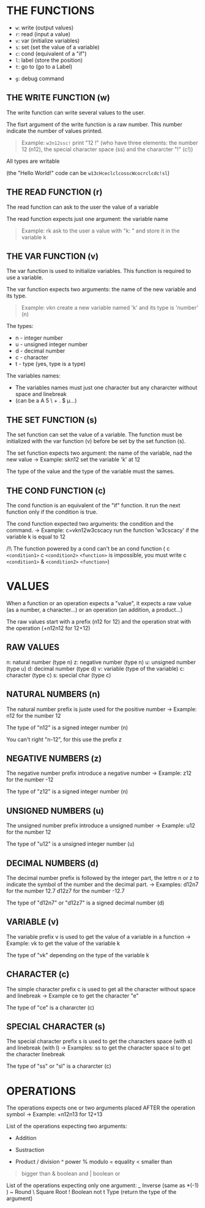 # THE FUNCTIONS

- `w`: write (output values)
- `r`: read  (input a value)
- `v`: var   (initialize variables)
- `s`: set   (set the value of a variable)
- `c`: cond  (equivalent of a "if")
- `l`: label (store the position)
- `t`: go to (go to a Label)

+ `g`: debug command

## THE WRITE FUNCTION (w)

The write function can write several values to the user.

The fisrt argument of the write function is a raw number. This number indicate the number of values printed.

> Example: `w3n12ssc!` print "12 !" (who have three elements: the number 12 (n12), the special character space (ss) and the chararcter "!" (c!))

All types are writable

(the "Hello World!" code can be `w13cHceclclcosscWcocrclcdc!sl`)

## THE READ FUNCTION (r)

The read function can ask to the user the value of a variable

The read function expects just one argument: the variable name

> Example: rk ask to the user a value with "k: " and store it in the variable k

## THE VAR FUNCTION (v)

The var function is used to initialize variables. This function is required to use a variable.

The var function expects two arguments: the name of the new variable and its type.

> Example: vkn create a new variable named 'k' and its type is 'number' (n)

The types:

- n - integer number
- u - unsigned integer number
- d - decimal number
- c - character
- t - type (yes, type is a type)

The variables names:

- The variables names must just one character but any chararcter without space and linebreak
- (can be a A 5 \ + . $ µ...)

## THE SET FUNCTION (s)

The set function can set the value of a variable. The function must be initialized with the var function (v) before be set by the set function (s).

The set function expects two argument: the name of the variable, nad the new value
 -> Example: skn12 set the variable 'k' at 12

The type of the value and the type of the variable must the sames.

## THE COND FUNCTION (c)

The cond function is an equivalent of the "if" function.
It run the next function only if the condition is true.

The cond function expected two arguments: the condition and the command.
 -> Example: c=vkn12w3cscacy run the function 'w3cscacy' if the variable k is equal to 12

/!\ The function powered by a cond can't be an cond function
 ( c `<condition1>` c `<condition2>` `<function>` is impossible, you must write c `<condition1>` & `<condition2>` `<function>`)

# VALUES

When a function or an operation expects a "value", it expects a raw value (as a number, a character...) or an operation (an addition, a product...)

The raw values start with a prefix (n12 for 12) and the operation strat with the operation (+n12n12 for 12+12)

## RAW VALUES

n: natural number  (type n)
z: negative number (type n)
u: unsigned number (type u)
d: decimal number  (type d)
v: variable        (type of the variable)
c: character       (type c)
s: special char    (type c)

## NATURAL NUMBERS (n)

The natural number prefix is juste used for the positive number
 -> Example: n12 for the number 12

The type of "n12" is a signed integer number (n)

You can't right "n-12", for this use the prefix z

## NEGATIVE NUMBERS (z)

The negative number prefix introduce a negative number
 -> Example: z12 for the number -12

The type of "z12" is a signed integer number (n)

## UNSIGNED NUMBERS (u)

The unsigned number prefix introduce a unsigned number
 -> Example: u12 for the number 12

The type of "u12" is a unsigned integer number (u)

## DECIMAL NUMBERS (d)

The decimal number prefix is followed by the integer part, the lettre n or z to indicate the symbol of the number and the decimal part.
 -> Examples: d12n7 for the number 12.7
              d12z7 for the number -12.7

The type of "d12n7" or "d12z7" is a signed decimal number (d)

## VARIABLE (v)

The variable prefix v is used to get the value of a variable in a function
 -> Example: vk to get the value of the variable k

The type of "vk" depending on the type of the variable k

## CHARACTER (c)

The simple character prefix c is used to get all the character without space and linebreak
 -> Example ce to get the character "e"

The type of "ce" is a chararcter (c)

## SPECIAL CHARACTER (s)

The special character prefix s is used to get the characters space (with s) and linebreak (with l)
 -> Examples: ss to get the character space
              sl to get the character linebreak

The type of "ss" or "sl" is a chararcter (c)

# OPERATIONS

The operations expects one or two arguments placed AFTER the operation symbol
 -> Example: +n12n13 for 12+13

List of the operations expecting two arguments:

+ Addition

- Sustraction

* Product
  / division
  ^ power
  % modulo
  = equality
  < smaller than

> bigger than
> & boolean and
> | boolean or

List of the operations expecting only one argument:
_ Inverse     (same as *(-1) )
~ Round
\ Square Root
! Boolean not
t Type        (return the type of the argument)
